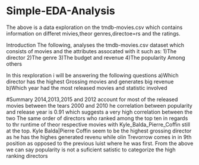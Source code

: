 # Simple-EDA-Analysis
The above is a data exploration on the tmdb-movies.csv which contains information on differet mivies,theor genres,directoe=rs and the ratings.


Introduction 
The following, analyses the tmdb-movies.csv dataset which consists of movies and the attributes assocated with 
it such as:
  1)The director 
  2)The genre
  3)The budget and revenue
  4)The popularity
     Among others
        
In this rexploration i will be answering the following questions
 a)Which director has the highest Grossing movies and generates big revenue
 b)Which year had the most released movies and statistic involved
 
 #Summary
 2014,2013,2015 and 2012 account for most of the released movies between the tears 2000 and 2010
 he correlation between popularity and release year is 0.91 which suggests a very high correlation between the two
 The same order of directors who ranked among the top ten in regards to thr runtime of theor respective movies with Kyle_Balda_Pierre_Coffin still at the  top. Kyle Balda|Pierre Coffin seem to be the highest grossing director as he has the highes generated revenu while olin Trevorrow comes in in 9th position as opposed to the previous luist where he was first. From the above we can say popularity is not a suficient satistic to categorize the high ranking directors
